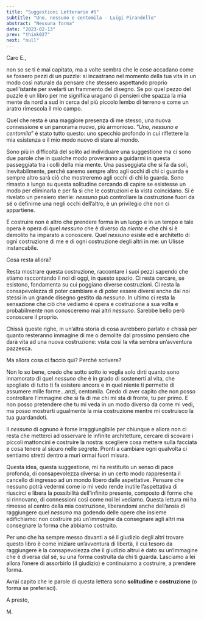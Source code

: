 ```yaml
---
title: "Suggestioni Letterarie #5"
subtitle: "Uno, nessuno e centomila - Luigi Pirandello"
abstract: "Nessuna forma"
date: "2023-02-13"
prev: "think027"
next: "null"
---
```


Caro E.,

non so se ti è mai capitato, ma a volte sembra che le cose accadano come se fossero pezzi di un puzzle: si incastrano nel momento della tua vita in un modo così naturale da pensare che stessero aspettando proprio quell’istante per svelarti un frammento del disegno. Se poi quel pezzo del puzzle è un libro per me significa uragano di pensieri che spazza la mia mente da nord a sud in cerca del più piccolo lembo di terreno e come un aratro rimescola il mio campo.

Quel che resta è una maggiore presenza di me stesso, una nuova connessione e un panorama nuovo, più armonioso. “*Uno, nessuno e centomila*” è stato tutto questo: uno specchio profondo in cui riflettere la mia esistenza e il mio modo nuovo di stare al mondo.

Sono più in difficoltà del solito ad individuare una suggestione ma ci sono due parole che in qualche modo proveranno a guidarmi in questa passeggiata tra i colli della mia mente. Una passeggiata che si fa da soli, inevitabilmente, perché saremo sempre altro agli occhi di chi ci guarda e sempre altro sarà ciò che mostreremo agli occhi di chi lo guarda. Sono rimasto a lungo su questa solitudine cercando di capire se esistesse un modo per eliminarla e per fa sì che le costruzioni e la vista coincidano. Si è rivelato un pensiero sterile: *nessuno* può controllare la costruzione fuori da sé o definirne una negli occhi dell’altro, è un privilegio che non ci appartiene.

E costruire non è altro che prendere forma in un luogo e in un tempo e tale opera è opera di quel *nessuno* che è diverso da *niente* e che chi si è demolito ha imparato a conoscere. Quel *nessuno* esiste ed è architetto di ogni costruzione di me e di ogni costruzione degli altri in me: un Ulisse instancabile.

Cosa resta allora?

Resta mostrare questa costruzione, raccontare i suoi pezzi sapendo che stiamo raccontando il noi di oggi, in questo spazio. Ci resta cercare, se esistono, fondamenta su cui poggiano diverse costruzioni. Ci resta la consapevolezza di poter cambiare e di poter essere diversi anche dai noi stessi in un grande disegno gestito da *nessuno*. In ultimo ci resta la sensazione che ciò che vediamo è opera e costruzione a sua volta e probabilmente non conosceremo mai altri *nessuno.* Sarebbe bello però conoscere il proprio.

Chissà queste righe, in un’altra storia di cosa avrebbero parlato e chissà per quanto resteranno immagine di me o demolite dal prossimo pensiero che darà vita ad una nuova costruzione: vista così la vita sembra un’avventura pazzesca.

Ma allora cosa ci faccio qui? Perché scrivere?

Non lo so bene, credo che sotto sotto io voglia solo dirti quanto sono innamorato di quel *nessuno* che è in grado di sostenerti al vita, che spogliato di tutto ti fa esistere ancora e in quel niente ti permette di assumere mille forme…anzi, centomila. Credo di aver capito che non posso controllare l’immagine che si fa di me chi mi sta di fronte, tu per primo. E non posso pretendere che tu mi veda in un modo diverso da come mi vedi, ma posso mostrarti ugualmente la mia costruzione mentre mi costruisco la tua guardandoti.

Il *nessuno* di ognuno è forse irraggiungibile per chiunque e allora non ci resta che metterci ad osservare le infinite architetture, cercare di scovare i piccoli mattoncini e costruire la nostra: scegliere cosa mettere sulla facciata e cosa tenere al sicuro nelle segrete. Pronti a cambiare ogni qualvolta ci sentiamo stretti dentro a muri ormai fuori misura.

Questa idea, questa suggestione, mi ha restituito un senso di pace profonda, di consapevolezza diversa: in un certo modo rappresenta il cancello di ingresso ad un mondo libero dalle aspettative. Pensare che nessuno potrà vedermi come io mi vedo rende inutile l’aspettativa di riuscirci e libera la possibilità dell’infinito presente, composto di forme che si rinnovano, di connessioni così come noi lei vediamo. Questa lettura mi ha rimesso al centro della mia costruzione, liberandomi anche dell’ansia di raggiungere quel *nessuno* ma godendo delle opere che insieme edifichiamo: non costruire più un’immagine da consegnare agli altri ma consegnare la forma che abbiamo costruito.

Per uno che ha sempre messo davanti a sé il giudizio degli altri trovare questo libro è come iniziare un’avventura di libertà, il cui tesoro da raggiungere è la consapevolezza che il giudizio altrui è dato su un‘immagine che è diversa dal sé, su una forma costruita da chi ti guarda. Lasciamo a lei allora l’onere di assorbirlo (il giudizio) e continuiamo a costruire, a prendere forma.

Avrai capito che le parole di questa lettera sono **solitudine** e **costruzione** (o forma se preferisci).

A presto,

M.

